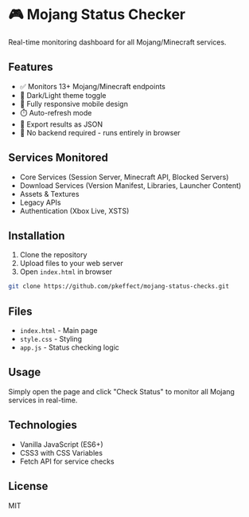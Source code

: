 # 🎮 Mojang Status Checker

Real-time monitoring dashboard for all Mojang/Minecraft services.

## Features

- ✅ Monitors 13+ Mojang/Minecraft endpoints
- 🎨 Dark/Light theme toggle
- 📱 Fully responsive mobile design
- ⏱️ Auto-refresh mode
- 💾 Export results as JSON
- 🚀 No backend required - runs entirely in browser

## Services Monitored

- Core Services (Session Server, Minecraft API, Blocked Servers)
- Download Services (Version Manifest, Libraries, Launcher Content)
- Assets & Textures
- Legacy APIs
- Authentication (Xbox Live, XSTS)

## Installation

1. Clone the repository
2. Upload files to your web server
3. Open `index.html` in browser

```bash
git clone https://github.com/pkeffect/mojang-status-checks.git
```

## Files

- `index.html` - Main page
- `style.css` - Styling
- `app.js` - Status checking logic

## Usage

Simply open the page and click "Check Status" to monitor all Mojang services in real-time.

## Technologies

- Vanilla JavaScript (ES6+)
- CSS3 with CSS Variables
- Fetch API for service checks

## License

MIT
